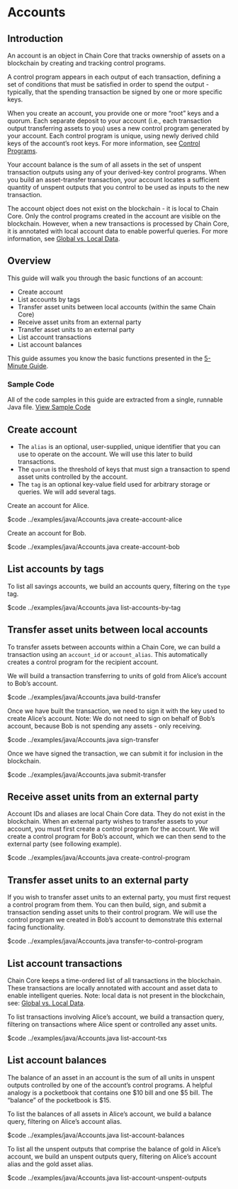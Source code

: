 # Accounts

## Introduction

An account is an object in Chain Core that tracks ownership of assets on a blockchain by creating and tracking control programs.
  
A control program appears in each output of each transaction, defining a set of conditions that must be satisfied in order to spend the output - typically, that the spending transaction be signed by one or more specific keys.

When you create an account, you provide one or more “root” keys and a quorum. Each separate deposit to your account (i.e., each transaction output transferring assets to you) uses a new control program generated by your account. Each control program is unique, using newly derived child keys of the account’s root keys. For more information, see [Control Programs](control-programs.md#account-control-programs).

Your account balance is the sum of all assets in the set of unspent transaction outputs using any of your derived-key control programs. When you build an asset-transfer transaction, your account locates a sufficient quantity of unspent outputs that you control to be used as inputs to the new transaction.
  
The account object does not exist on the blockchain - it is local to Chain Core. Only the control programs created in the account are visible on the blockchain. However, when a new transactions is processed by Chain Core, it is annotated with local account data to enable powerful queries. For more information, see [Global vs. Local Data](../learn-more/global-vs-local-data.md).

## Overview

This guide will walk you through the basic functions of an account:

* Create account
* List accounts by tags
* Transfer asset units between local accounts (within the same Chain Core)
* Receive asset units from an external party
* Transfer asset units to an external party
* List account transactions
* List account balances

This guide assumes you know the basic functions presented in the [5-Minute Guide](../get-started/five-minute-guide.md).

### Sample Code
All of the code samples in this guide are extracted from a single, runnable Java file.
<a href="../examples/java/Accounts.java" class="downloadBtn btn success" target="\_blank">View Sample Code</a>


## Create account

* The `alias` is an optional, user-supplied, unique identifier that you can use to operate on the account. We will use this later to build transactions.
* The `quorum` is the threshold of keys that must sign a transaction to spend asset units controlled by the account.
* The `tag` is an optional key-value field used for arbitrary storage or queries. We will add several tags.

Create an account for Alice.

$code ../examples/java/Accounts.java create-account-alice

Create an account for Bob.

$code ../examples/java/Accounts.java create-account-bob

## List accounts by tags

To list all savings accounts, we build an accounts query, filtering on the `type` tag.

$code ../examples/java/Accounts.java list-accounts-by-tag

## Transfer asset units between local accounts

To transfer assets between accounts within a Chain Core, we can build a transaction using an `account_id` or `account_alias`. This automatically creates a control program for the recipient account.

We will build a transaction transferring to units of gold from Alice’s account to Bob’s account.

$code ../examples/java/Accounts.java build-transfer

Once we have built the transaction, we need to sign it with the key used to create Alice’s account. Note: We do not need to sign on behalf of Bob’s account, because Bob is not spending any assets - only receiving.

$code ../examples/java/Accounts.java sign-transfer

Once we have signed the transaction, we can submit it for inclusion in the blockchain.

$code ../examples/java/Accounts.java submit-transfer

## Receive asset units from an external party

Account IDs and aliases are local Chain Core data. They do not exist in the blockchain. When an external party wishes to transfer assets to your account, you must first create a control program for the account. We will create a control program for Bob’s account, which we can then send to the external party (see following example).

$code ../examples/java/Accounts.java create-control-program

## Transfer asset units to an external party

If you wish to transfer asset units to an external party, you must first request a control program from them. You can then build, sign, and submit a transaction sending asset units to their control program. We will use the control program we created in Bob’s account to demonstrate this external facing functionality.

$code ../examples/java/Accounts.java transfer-to-control-program

## List account transactions

Chain Core keeps a time-ordered list of all transactions in the blockchain. These transactions are locally annotated with account and asset data to enable intelligent queries. Note: local data is not present in the blockchain, see: [Global vs. Local Data](../learn-more/global-vs-local-data.md).

To list transactions involving Alice’s account, we build a transaction query, filtering on transactions where Alice spent or controlled any asset units.

$code ../examples/java/Accounts.java list-account-txs

## List account balances

The balance of an asset in an account is the sum of all units in unspent outputs controlled by one of the account’s control programs. A helpful analogy is a pocketbook that contains one $10 bill and one $5 bill. The “balance” of the pocketbook is $15.

To list the balances of all assets in Alice’s account, we build a balance query, filtering on Alice’s account alias.

$code ../examples/java/Accounts.java list-account-balances

To list all the unspent outputs that comprise the balance of gold in Alice’s account, we build an unspent outputs query, filtering on Alice’s account alias and the gold asset alias.

$code ../examples/java/Accounts.java list-account-unspent-outputs
